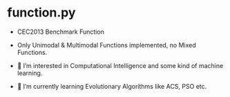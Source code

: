 # function.py
- CEC2013 Benchmark Function
- Only Unimodal & Multimodal Functions implemented, no Mixed Functions.

- 👀 I’m interested in Computational Intelligence and some kind of machine learning.
- 🌱 I’m currently learning Evolutionary Algorithms like ACS, PSO etc.


<!---
Vradimir/Vradimir is a ✨ special ✨ repository because its `README.md` (this file) appears on your GitHub profile.
You can click the Preview link to take a look at your changes.
--->
